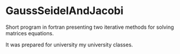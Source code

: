 # GaussSeidelAndJacobi

Short program in fortran presenting two iterative methods for solving matrices equations.

It was prepared for university my university classes.

